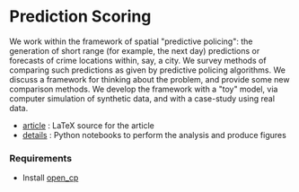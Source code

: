 # Prediction Scoring

We work within the framework of spatial "predictive policing": the generation of
short range (for example, the next day) predictions or forecasts of crime locations within,
say, a city.  We survey methods of comparing such predictions as given by predictive policing
algorithms.  We discuss a framework for thinking about the problem, and provide some new
comparison methods.  We develop the framework with a "toy" model, via computer simulation
of synthetic data, and with a case-study using real data.

- [article](article) : LaTeX source for the article
- [details](details) : Python notebooks to perform the analysis and produce figures

### Requirements

- Install [open_cp](https://github.com/QuantCrimAtLeeds/PredictCode)
